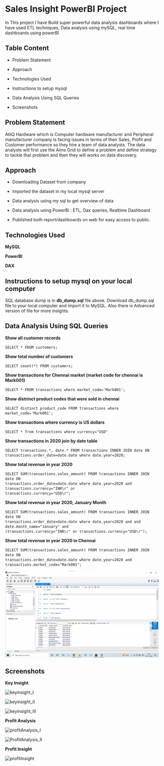 
# Sales Insight PowerBI Project

In This project I have Build super powerful data analysis dashboards where I have used ETL techniques, Data analysis using mySQL, real time dashboards using powerBI
## Table Content

- Problem Statement

- Approach 

- Technologies Used

- Instructions to setup mysql 

- Data Analysis Using SQL Queries

- Screenshots

## Problem Statement
AtliQ Hardware which is Computer hardware manufacturer and Peripheral manufacturer company is facing issues in terms of their Sales, Profit and  Customer performance  so they hire a team of data analysts. The data analysts will first use the Aims Grid to define a problem and define strategy to tackle that problem and then they will works on data discovery.

## Approach

- Downloading Dataset from company

- Imported the dataset in my local mysql server

- Data analysis using my sql to get overview of data

- Data analysis using PowerBi : ETL, Dax queries, Realtime Dashboard

- Published both report/dashboards on web for easy access to public.
## Technologies Used
**MySQL**

**PowerBI**

**DAX**


## Instructions to setup mysql on your local computer

SQL database dump is in **db_dump.sql** file above. Download db_dump.sql file to your local computer and import it to MySQL. Also there is Advanced version of file for more insights.
## Data Analysis Using SQL Queries



**Show all customer records**

```
SELECT * FROM customers;

```

**Show total number of customers**

```
SELECT count(*) FROM customers;

```

**Show transactions for Chennai market (market code for chennai is Mark001)**

```
SELECT * FROM transactions where market_code='Mark001';

```

**Show distrinct product codes that were sold in chennai**

```
SELECT distinct product_code FROM transactions where market_code='Mark001';

```
**Show transactions where currency is US dollars**


```
SELECT * from transactions where currency="USD"

```

**Show transactions in 2020 join by date table**

```
SELECT transactions.*, date.* FROM transactions INNER JOIN date ON
transactions.order_date=date.date where date.year=2020;

```

**Show total revenue in year 2020**
```
SELECT SUM(transactions.sales_amount) FROM transactions INNER JOIN date ON
transactions.order_date=date.date where date.year=2020 and transactions.currency="INR\r" or
transactions.currency="USD\r";
```

**Show total revenue in year 2020, January Month**


```
SELECT SUM(transactions.sales_amount) FROM transactions INNER JOIN date ON
transactions.order_date=date.date where date.year=2020 and and date.month_name="January" and
(transactions.currency="INR\r" or transactions.currency="USD\r");
```


**Show total revenue in year 2020 in Chennai**
```
SELECT SUM(transactions.sales_amount) FROM transactions INNER JOIN date ON
transactions.order_date=date.date where date.year=2020 and transactions.market_code="Mark001";

```


![App Screenshot](https://github.com/Rohan9971/Sales_Insight_Power_BI_Project/blob/main/ScreenShots/Quries.gif?raw=true)


## Screenshots

**Key Insight**


![keyinsight_I](https://user-images.githubusercontent.com/112953571/205956523-d2c73fbd-c487-4fcd-962c-1ae2ebf6b100.gif)


![keyinsight_II](https://user-images.githubusercontent.com/112953571/205956559-3998f3e1-19e0-43dc-9884-e2cbf1355005.gif)


![keyinsight_III](https://user-images.githubusercontent.com/112953571/205956632-507ad198-4436-4496-9c9c-a7f88836caec.gif)


**Profit Analysis**


![profitAnalysis_I](https://user-images.githubusercontent.com/112953571/205956790-16f7cdd0-ab9b-48d6-b7bf-998e81134254.gif)


![ProfitAnalysis_II](https://user-images.githubusercontent.com/112953571/205956874-c3d561a8-511e-49d5-909c-ad83068e69ec.gif)




**Profit Insight**


![profitInsight](https://user-images.githubusercontent.com/112953571/205957221-9a519aff-f800-4989-9d7e-6d5899932cc2.gif)




